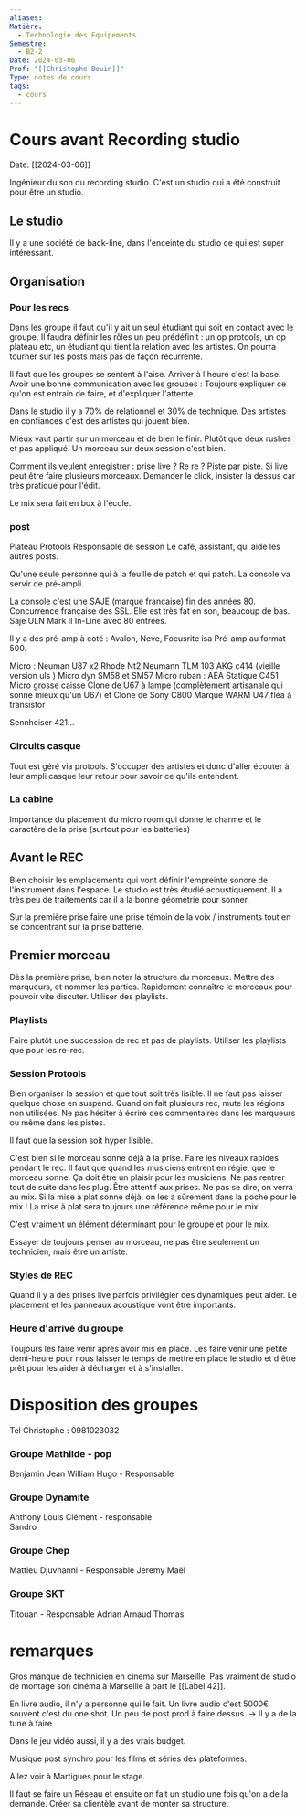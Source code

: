 ```yaml
---
aliases: 
Matière:
  - Technologie des Equipements
Semestre:
  - B2-2
Date: 2024-03-06
Prof: "[[Christophe Bouin]]"
Type: notes de cours
tags:
  - cours
---
```

# Cours avant Recording studio
Date: [[2024-03-06]] 

Ingénieur du son du recording studio. C'est un studio qui a été construit pour être un studio. 
## Le studio 

Il y a une société de back-line, dans l'enceinte du studio ce qui est super intéressant. 

## Organisation

### Pour les recs 
Dans les groupe il faut qu'il y ait un seul étudiant qui soit en contact avec le groupe. 
Il faudra définir les rôles un peu prédéfinit : un op protools, un op plateau etc, un étudiant qui tient la relation avec les artistes. 
On pourra tourner sur les posts mais pas de façon récurrente. 

Il faut que les groupes se sentent à l'aise. Arriver à l'heure c'est la base. 
Avoir une bonne communication avec les groupes : Toujours expliquer ce qu'on est entrain de faire, et d'expliquer l'attente. 

Dans le studio il y a 70% de relationnel et 30% de technique. 
Des artistes en confiances c'est des artistes qui jouent bien.

Mieux vaut partir sur un morceau et de bien le finir. Plutôt que deux rushes et pas appliqué. 
Un morceau sur deux session c'est bien. 

Comment ils veulent enregistrer : prise live ? Re re ? Piste par piste. 
Si live peut être faire plusieurs morceaux. 
Demander le click, insister la dessus car très pratique pour l'édit. 


Le mix sera fait en box à l'école. 
### post 
Plateau 
Protools 
Responsable de session 
Le café, assistant, qui aide les autres posts. 

Qu'une seule personne qui à la feuille de patch et qui patch. 
La console va servir de pré-ampli. 

La console c'est une SAJE (marque francaise) fin des années 80. Concurrence française des SSL. Elle est très fat en son, beaucoup de bas. 
Saje ULN Mark II 
In-Line avec 80 entrées. 

Il y a des pré-amp à coté : Avalon, Neve, Focusrite isa 
Pré-amp au format 500. 

Micro : 
Neuman U87 x2 
Rhode Nt2 
Neumann TLM 103 
AKG c414 (vieille version uls )
Micro dyn 
SM58 et SM57 
Micro ruban : AEA 
Statique 
C451 
Micro grosse caisse
Clone de U67 à lampe (complètement artisanale qui sonne mieux qu'un U67) et Clone de Sony C800 
Marque WARM 
U47 fléa à transistor 

Sennheiser 
421… 

### Circuits casque 
Tout est géré via protools. 
S'occuper des artistes et donc d'aller écouter à leur ampli casque leur retour pour savoir ce qu'ils entendent. 
### La cabine 
Importance du placement du micro room qui donne le charme et le caractère de la prise (surtout pour les batteries)
## Avant le REC 

Bien choisir les emplacements qui vont définir l'empreinte sonore de l'instrument dans l'espace. 
Le studio est très étudié acoustiquement. Il a très peu de traitements car il a la bonne géométrie pour sonner. 

Sur la première prise faire une prise témoin de la voix / instruments tout en se concentrant sur la prise batterie. 

## Premier morceau 
Dès la première prise, bien noter la structure du morceaux. 
Mettre des marqueurs, et nommer les parties. Rapidement connaître le morceaux pour pouvoir vite discuter. 
Utiliser des playlists. 

### Playlists 
Faire plutôt une succession de rec et pas de playlists. Utiliser les playlists que pour les re-rec.

### Session Protools 
Bien organiser la session et que tout soit très lisible. 
Il ne faut pas laisser quelque chose en suspend. 
Quand on fait plusieurs rec, mute les régions non utilisées. 
Ne pas hésiter à écrire des commentaires dans les marqueurs ou même dans les pistes. 

Il faut que la session soit hyper lisible. 

C'est bien si le morceau sonne déjà à la prise. Faire les niveaux rapides pendant le rec. 
Il faut que quand les musiciens entrent en régie, que le morceau sonne. Ça doit être un plaisir pour les musiciens. 
Ne pas rentrer tout de suite dans les plug. Être attentif aux prises. Ne pas se dire, on verra au mix. 
Si la mise à plat sonne déjà, on les a sûrement dans la poche pour le mix ! 
La mise à plat sera toujours une référence même pour le mix. 

C'est vraiment un élément déterminant pour le groupe et pour le mix. 

Essayer de toujours penser au morceau, ne pas être seulement un technicien, mais être un artiste. 

### Styles de REC 
Quand il y a des prises live parfois privilégier des dynamiques peut aider. Le placement et les panneaux acoustique vont être importants. 

### Heure d'arrivé du groupe 
Toujours les faire venir après avoir mis en place. 
Les faire venir une petite demi-heure pour nous laisser le temps de mettre en place le studio et d'être prêt pour les aider à décharger et à s'installer. 

# Disposition des groupes 
Tel Christophe : 0981023032 
### Groupe Mathilde  - pop 
Benjamin 
Jean 
William 
Hugo - Responsable 

### Groupe Dynamite 
Anthony 
Louis 
Clément - responsable  
Sandro

### Groupe Chep 
Mattieu
Djuvhanni - Responsable
Jeremy 
Maël
### Groupe SKT
Titouan - Responsable
Adrian 
Arnaud 
Thomas


# remarques

Gros manque de technicien en cinema sur Marseille. Pas vraiment de studio de montage son cinéma à Marseille à part le [[Label 42]]. 

En livre audio, il n'y a personne qui le fait. 
Un livre audio c'est 5000€ souvent c'est du one shot. 
Un peu de post prod à faire dessus. → Il y a de la tune à faire 

Dans le jeu vidéo aussi, il y a des vrais budget. 

Musique post synchro pour les films et séries des plateformes. 

Allez voir à Martigues pour le stage. 

Il faut se faire un Réseau et ensuite on fait un studio une fois qu'on a de la demande. 
Créer sa clientèle avant de monter sa structure. 

